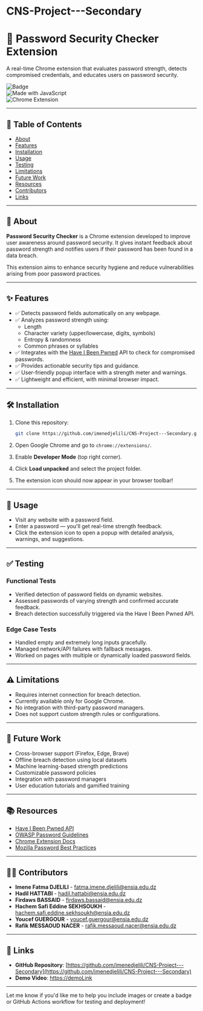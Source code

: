 # CNS-Project---Secondary
# 🔐 Password Security Checker Extension

A real-time Chrome extension that evaluates password strength, detects compromised credentials, and educates users on password security.

![Badge](https://img.shields.io/badge/version-1.0-blue.svg)  
![Made with JavaScript](https://img.shields.io/badge/Made%20with-JavaScript-yellow)  
![Chrome Extension](https://img.shields.io/badge/Platform-Chrome-red)

---

## 📌 Table of Contents

- [About](#about)
- [Features](#features)
- [Installation](#installation)
- [Usage](#usage)
- [Testing](#testing)
- [Limitations](#limitations)
- [Future Work](#future-work)
- [Resources](#resources)
- [Contributors](#contributors)
- [Links](#links)

---

## 🧠 About

**Password Security Checker** is a Chrome extension developed to improve user awareness around password security. It gives instant feedback about password strength and notifies users if their password has been found in a data breach.

This extension aims to enhance security hygiene and reduce vulnerabilities arising from poor password practices.

---

## ✨ Features

- ✅ Detects password fields automatically on any webpage.
- ✅ Analyzes password strength using:
  - Length
  - Character variety (upper/lowercase, digits, symbols)
  - Entropy & randomness
  - Common phrases or syllables
- ✅ Integrates with the [Have I Been Pwned](https://haveibeenpwned.com/) API to check for compromised passwords.
- ✅ Provides actionable security tips and guidance.
- ✅ User-friendly popup interface with a strength meter and warnings.
- ✅ Lightweight and efficient, with minimal browser impact.

---

## 🛠️ Installation

1. Clone this repository:
   ```bash
   git clone https://github.com/imenedjelili/CNS-Project---Secondary.git
   ```

2. Open Google Chrome and go to `chrome://extensions/`.

3. Enable **Developer Mode** (top right corner).

4. Click **Load unpacked** and select the project folder.

5. The extension icon should now appear in your browser toolbar!

---

## 🚀 Usage

- Visit any website with a password field.
- Enter a password — you'll get real-time strength feedback.
- Click the extension icon to open a popup with detailed analysis, warnings, and suggestions.

---

## ✅ Testing

### Functional Tests
- Verified detection of password fields on dynamic websites.
- Assessed passwords of varying strength and confirmed accurate feedback.
- Breach detection successfully triggered via the Have I Been Pwned API.

### Edge Case Tests
- Handled empty and extremely long inputs gracefully.
- Managed network/API failures with fallback messages.
- Worked on pages with multiple or dynamically loaded password fields.

---

## ⚠️ Limitations

- Requires internet connection for breach detection.
- Currently available only for Google Chrome.
- No integration with third-party password managers.
- Does not support custom strength rules or configurations.

---

## 🌱 Future Work

- Cross-browser support (Firefox, Edge, Brave)
- Offline breach detection using local datasets
- Machine learning-based strength predictions
- Customizable password policies
- Integration with password managers
- User education tutorials and gamified training

---

## 📚 Resources

- [Have I Been Pwned API](https://haveibeenpwned.com/API/v3)
- [OWASP Password Guidelines](https://owasp.org/)
- [Chrome Extension Docs](https://developer.chrome.com/docs/extensions/)
- [Mozilla Password Best Practices](https://infosec.mozilla.org/guidelines/passwords)

---

## 👩‍💻 Contributors

- **Imene Fatma DJELILI** - [fatma.imene.djelili@ensia.edu.dz](mailto:fatma.imene.djelili@ensia.edu.dz)  
- **Hadil HATTABI** - [hadil.hattabi@ensia.edu.dz](mailto:hadil.hattabi@ensia.edu.dz)  
- **Firdaws BASSAID** - [firdaws.bassaid@ensia.edu.dz](mailto:firdaws.bassaid@ensia.edu.dz)  
- **Hachem Safi Eddine SEKHSOUKH** - [hachem.safi.eddine.sekhsoukh@ensia.edu.dz](mailto:hachem.safi.eddine.sekhsoukh@ensia.edu.dz)  
- **Youcef GUERGOUR** - [youcef.guergour@ensia.edu.dz](mailto:youcef.guergour@ensia.edu.dz)  
- **Rafik MESSAOUD NACER** - [rafik.messaoud.nacer@ensia.edu.dz](mailto:rafik.messaoud.nacer@ensia.edu.dz)

---

## 🔗 Links

- **GitHub Repository**: [https://github.com/imenedjelili/CNS-Project---Secondary](https://github.com/imenedjelili/CNS-Project---Secondary)
- **Demo Video**: [https://demoLink](https://demoLink)

---

Let me know if you'd like me to help you include images or create a badge or GitHub Actions workflow for testing and deployment!